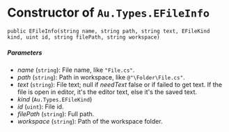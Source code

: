 # Constructor of `Au.Types.EFileInfo`

```
public EFileInfo(string name, string path, string text, EFileKind kind, uint id, string filePath, string workspace)
```

##### Parameters

- *name*  (`string`):
    File name, like `"File.cs"`.
- *path*  (`string`):
    Path in workspace, like `@"\Folder\File.cs"`.
- *text*  (`string`):
    File text; null if *needText* false or if failed to get text. If the file is open in editor, it's the editor text, else it's the saved text.
- *kind*  (`Au.Types.EFileKind`)
- *id*  (`uint`):
    File id.
- *filePath*  (`string`):
    Full path.
- *workspace*  (`string`):
    Path of the workspace folder.